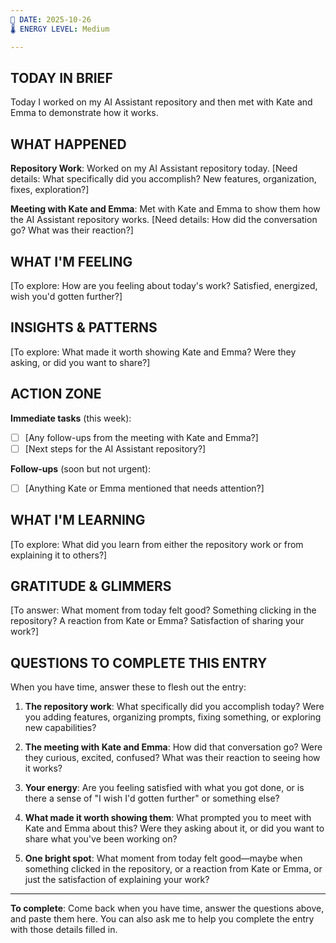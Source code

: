 ```yaml
---
📅 DATE: 2025-10-26
🌡️ ENERGY LEVEL: Medium

---
```


## TODAY IN BRIEF
Today I worked on my AI Assistant repository and then met with Kate and Emma to demonstrate how it works.

## WHAT HAPPENED
**Repository Work**: Worked on my AI Assistant repository today. [Need details: What specifically did you accomplish? New features, organization, fixes, exploration?]

**Meeting with Kate and Emma**: Met with Kate and Emma to show them how the AI Assistant repository works. [Need details: How did the conversation go? What was their reaction?]

## WHAT I'M FEELING
[To explore: How are you feeling about today's work? Satisfied, energized, wish you'd gotten further?]

## INSIGHTS & PATTERNS
[To explore: What made it worth showing Kate and Emma? Were they asking, or did you want to share?]

## ACTION ZONE
**Immediate tasks** (this week):
- [ ] [Any follow-ups from the meeting with Kate and Emma?]
- [ ] [Next steps for the AI Assistant repository?]

**Follow-ups** (soon but not urgent):
- [ ] [Anything Kate or Emma mentioned that needs attention?]

## WHAT I'M LEARNING
[To explore: What did you learn from either the repository work or from explaining it to others?]

## GRATITUDE & GLIMMERS
[To answer: What moment from today felt good? Something clicking in the repository? A reaction from Kate or Emma? Satisfaction of sharing your work?]

## QUESTIONS TO COMPLETE THIS ENTRY

When you have time, answer these to flesh out the entry:

1. **The repository work**: What specifically did you accomplish today? Were you adding features, organizing prompts, fixing something, or exploring new capabilities?

2. **The meeting with Kate and Emma**: How did that conversation go? Were they curious, excited, confused? What was their reaction to seeing how it works?

3. **Your energy**: Are you feeling satisfied with what you got done, or is there a sense of "I wish I'd gotten further" or something else?

4. **What made it worth showing them**: What prompted you to meet with Kate and Emma about this? Were they asking about it, or did you want to share what you've been working on?

5. **One bright spot**: What moment from today felt good—maybe when something clicked in the repository, or a reaction from Kate or Emma, or just the satisfaction of explaining your work?

---

**To complete**: Come back when you have time, answer the questions above, and paste them here. You can also ask me to help you complete the entry with those details filled in.

